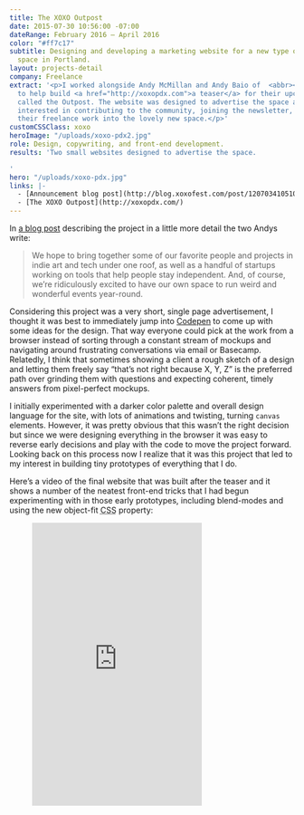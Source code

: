 ```yaml
---
title: The XOXO Outpost
date: 2015-07-30 10:56:00 -07:00
dateRange: February 2016 – April 2016
color: "#ff7c17"
subtitle: Designing and developing a marketing website for a new type of co-working
  space in Portland.
layout: projects-detail
company: Freelance
extract: '<p>I worked alongside Andy McMillan and Andy Baio of  <abbr><a href="http://twitter.com/xoxo">XOXO</a></abbr>
  to help build <a href="http://xoxopdx.com">a teaser</a> for their upcoming workspace in Portland
  called the Outpost. The website was designed to advertise the space and get people
  interested in contributing to the community, joining the newsletter, and moving
  their freelance work into the lovely new space.</p>'
customCSSClass: xoxo
heroImage: "/uploads/xoxo-pdx2.jpg"
role: Design, copywriting, and front-end development.
results: 'Two small websites designed to advertise the space.

'
hero: "/uploads/xoxo-pdx.jpg"
links: |-
  - [Announcement blog post](http://blog.xoxofest.com/post/120703410510/a-new-experiment)
  - [The XOXO Outpost](http://xoxopdx.com/)
---
```


In [a blog post](http://blog.xoxofest.com/post/120703410510/a-new-experiment) describing the project in a little more detail the two Andys write:

> We hope to bring together some of our favorite people and projects in indie art and tech under one roof, as well as a handful of startups working on tools that help people stay independent. And, of course, we’re ridiculously excited to have our own space to run weird and wonderful events year-round.

Considering this project was a very short, single page advertisement, I thought it was best to immediately jump into [Codepen](http://codepen.io) to come up with some ideas for the design. That way everyone could pick at the work from a browser instead of sorting through a constant stream of mockups and navigating around frustrating conversations via email or Basecamp. Relatedly, I think that sometimes showing a client a rough sketch of a design and letting them freely say “that’s not right because X, Y, Z” is the preferred path over grinding them with questions and expecting coherent, timely answers from pixel-perfect mockups.

I initially experimented with a darker color palette and overall design language for the site, with lots of animations and twisting, turning `canvas` elements. However, it was pretty obvious that this wasn’t the right decision but since we were designing everything in the browser it was easy to reverse early decisions and play with the code to move the project forward. Looking back on this process now I realize that it was this project that led to my interest in building tiny prototypes of everything that I do.

Here’s a video of the final website that was built after the teaser and it shows a number of the neatest front-end tricks that I had begun experimenting with in those early prototypes, including blend-modes and using the new object-fit <abbr title='cascading style sheets'>CSS</abbr> property:

<figure class='m-wrapper--full'>
  <iframe height="500" class="" src="https://www.youtube.com/embed/x7RaIm7PP1k" frameborder="0" allowfullscreen></iframe>
</figure>
